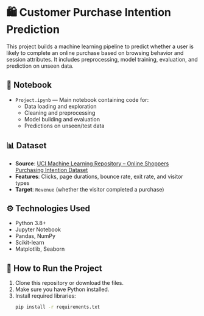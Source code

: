 # 🛍️ Customer Purchase Intention Prediction

This project builds a machine learning pipeline to predict whether a user is likely to complete an online purchase based on browsing behavior and session attributes. It includes preprocessing, model training, evaluation, and prediction on unseen data.

## 📘 Notebook

- `Project.ipynb` — Main notebook containing code for:
  - Data loading and exploration
  - Cleaning and preprocessing
  - Model building and evaluation
  - Predictions on unseen/test data

## 📊 Dataset

- **Source**: [UCI Machine Learning Repository – Online Shoppers Purchasing Intention Dataset](https://archive.ics.uci.edu/dataset/468/online+shoppers+purchasing+intention+dataset)
- **Features**: Clicks, page durations, bounce rate, exit rate, and visitor types
- **Target**: `Revenue` (whether the visitor completed a purchase)

## ⚙️ Technologies Used

- Python 3.8+
- Jupyter Notebook
- Pandas, NumPy
- Scikit-learn
- Matplotlib, Seaborn

## 🚀 How to Run the Project

1. Clone this repository or download the files.
2. Make sure you have Python installed.
3. Install required libraries:
   ```bash
   pip install -r requirements.txt
